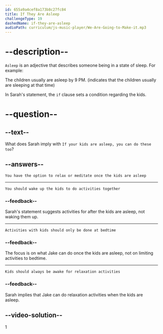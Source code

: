 ```yaml
---
id: 655a9a4cef8a173b8c27fc84
title: If They Are Asleep
challengeType: 19
dashedName: if-they-are-asleep
audioPath: curriculum/js-music-player/We-Are-Going-to-Make-it.mp3
---
```


<!--
AUDIO REFERENCE: 
Sarah: Sarah: I like to relax by reading a book or listening to music. Sometimes, I meditate. If your kids are asleep, you can do these too.

Jake: Great suggestions, Sarah! Thanks for helping me with my evening routine.

Sarah: Anytime, Jake.
-->

# --description--

`Asleep` is an adjective that describes someone being in a state of sleep. For example:

The children usually are asleep by 9 PM. (indicates that the children usually are sleeping at that time)

In Sarah's statement, the `if` clause sets a condition regarding the kids.

# --question--

## --text--

What does Sarah imply with `If your kids are asleep, you can do these too`?

## --answers--

`You have the option to relax or meditate once the kids are asleep`

---

`You should wake up the kids to do activities together`

### --feedback--

Sarah's statement suggests activities for after the kids are asleep, not waking them up.

---

`Activities with kids should only be done at bedtime`

### --feedback--

The focus is on what Jake can do once the kids are asleep, not on limiting activities to bedtime.

---

`Kids should always be awake for relaxation activities`

### --feedback--

Sarah implies that Jake can do relaxation activities when the kids are asleep.

## --video-solution--

1
